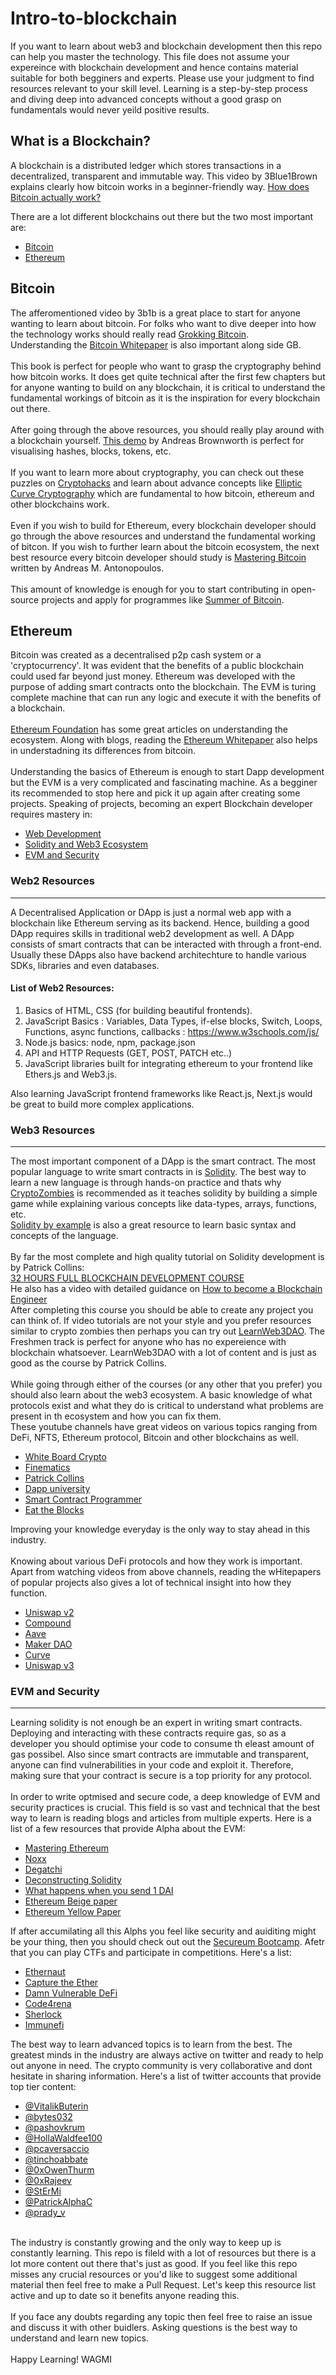 # Intro-to-blockchain

If you want to learn about web3 and blockchain development then this repo can help you master the technology. This file does not assume your expereince with blockchain development and hence contains material suitable for both begginers and experts. Please use your judgment to find resources relevant to your skill level. Learning is a step-by-step process and diving deep into advanced concepts without a good grasp on fundamentals would never yeild positive results. 

## What is a Blockchain?

A blockchain is a distributed ledger which stores transactions in a decentralized, transparent and immutable way. This video by 3Blue1Brown explains clearly how bitcoin works in a beginner-friendly way.
[How does Bitcoin actually work?](https://youtu.be/bBC-nXj3Ng4)
<br>

There are a lot different blockchains out there but the two most important are:
- [Bitcoin](#bitcoin)
- [Ethereum](#ethereum)

## Bitcoin
The afferomentioned video by 3b1b is a great place to start for anyone wanting to learn about bitcoin. For folks who want to dive deeper into how the technology works should really read [Grokking Bitcoin](https://rosenbaum.se/book/).
<br>
Understanding the [Bitcoin Whitepaper](https://bitcoin.org/bitcoin.pdf) is also important along side GB.
<br>
<br>
This book is perfect for people who want to grasp the cryptography behind how bitcoin works. It does get quite technical after the first few chapters but for anyone wanting to build on any blockchain, it is critical to understand the fundamental workings of bitcoin as it is the inspiration for every blockchain out there.
<br>
<br>
After going through the above resources, you should really play around with a blockchain yourself. [This demo](https://andersbrownworth.com/blockchain/) by Andreas Brownworth is perfect for visualising hashes, blocks, tokens, etc.
<br>
<br>
If you want to learn more about cryptography, you can check out these puzzles on [Cryptohacks](https://cryptohack.org/) and learn about advance concepts like [Elliptic Curve Cryptography](https://blog.cloudflare.com/ecdsa-the-digital-signature-algorithm-of-a-better-internet/) which are fundamental to how bitcoin, ethereum and other blockchains work.
<br>
<br>
Even if you wish to build for Ethereum, every blockchain developer should go through the above resources and understand the fundamental working of bitcon. If you wish to further learn about the bitcoin ecosystem, the next best resource every bitcoin developer should study is [Mastering Bitcoin](https://github.com/bitcoinbook/bitcoinbook) written by Andreas M. Antonopoulos.
<br>
<br>
This amount of knowledge is enough for you to start contributing in open-source projects and apply for programmes like [Summer of Bitcoin](https://www.summerofbitcoin.org/).
<br>
## Ethereum
Bitcoin was created as a decentralised p2p cash system or a 'cryptocurrency'. It was evident that the benefits of a public blockchain could used far beyond just money. Ethereum was developed with the purpose of adding smart contracts onto the blockchain. The EVM is turing complete machine that can run any logic and execute it with the benefits of a blockchain.
<br>
<br>
[Ethereum Foundation](https://ethereum.org/en/learn/) has some great articles on understanding the ecosystem. Along with blogs, reading the [Ethereum Whitepaper](https://ethereum.org/en/whitepaper/) also helps in understadning its differences from bitcoin.
<br>
<br>
Understanding the basics of Ethereum is enough to start Dapp development but the EVM is a very complicated and fascinating machine. As a begginer its recommended to stop here and pick it up again after creating some projects. Speaking of projects, becoming an expert Blockchain developer requires mastery in:
- [Web Development](#web2-resources)
- [Solidity and Web3 Ecosystem](#web3-resources)
- [EVM and Security](#evm-and-security)

### Web2 Resources
***
A Decentralised Application or DApp is just a normal web app with a blockchain like Ethereum serving as its backend. Hence, building a good DApp requires skills in traditional web2 development as well. A DApp consists of smart contracts that can be interacted with through a front-end. Usually these DApps also have backend architechture to handle various SDKs, libraries and even databases.

#### List of Web2 Resources:
1. Basics of HTML, CSS (for building beautiful frontends).
2. JavaScript Basics : Variables, Data Types, if-else blocks, Switch, Loops, Functions, async functions, callbacks : https://www.w3schools.com/js/
3. Node.js basics: node, npm, package.json
4. API and HTTP Requests (GET, POST, PATCH etc..)
5. JavaScript libraries built for integrating ethereum to your frontend like Ethers.js and Web3.js.

Also learning JavaScript frontend frameworks like React.js, Next.js would be great to build more complex applications.


### Web3 Resources
***
The most important component of a DApp is the smart contract. The most popular language to write smart contracts in is [Solidity](https://docs.soliditylang.org/en/v0.8.18/). The best way to learn a new language is through hands-on practice and thats why [CryptoZombies](https://cryptozombies.io/) is recommended as it teaches solidity by building a simple game while explaining various concepts like data-types, arrays, functions, etc. 
<br>
[Solidity by example](https://solidity-by-example.org/) is also a great resource to learn basic syntax and concepts of the language. 
<br>
<br>
By far the most complete and high quality tutorial on Solidity development is by Patrick Collins:
<br>
[32 HOURS FULL BLOCKCHAIN DEVELOPMENT COURSE](https://youtu.be/gyMwXuJrbJQ)
<br>
He also has a video with detailed guidance on [How to become a Blockchain Engineer](https://youtu.be/e1N4aWIJMN0)
<br>
After completing this course you should be able to create any project you can think of. If video tutorials are not your style and you prefer resources similar to crypto zombies then perhaps you can try out [LearnWeb3DAO](https://learnweb3.io/). The Freshmen track is perfect for anyone who has no expereience with blockchain whatsoever. LearnWeb3DAO with a lot of content and is just as good as the course by Patrick Collins.
<br>
<br>
While going through either of the courses (or any other that you prefer) you should also learn about the web3 ecosystem. A basic knowledge of what protocols exist and what they do is critical to understand what problems are present in th ecosystem and how you can fix them.
<br>
These youtube channels have great videos on various topics ranging from DeFi, NFTS, Ethereum protocol, Bitcoin and other blockchains as well.
* [White Board Crypto](https://www.youtube.com/@WhiteboardCrypto)
* [Finematics](https://www.youtube.com/@Finematics)
* [Patrick Collins](https://www.youtube.com/@PatrickAlphaC)
* [Dapp university](https://www.youtube.com/@DappUniversity)
* [Smart Contract Programmer](https://www.youtube.com/@smartcontractprogrammer)
* [Eat the Blocks](https://www.youtube.com/@EatTheBlocks)

Improving your knowledge everyday is the only way to stay ahead in this industry.
<br>
<br>
Knowing about various DeFi protocols and how they work is important. Apart from watching videos from above channels, reading the wHitepapers of popular projects also gives a lot of technical insight into how they function.
* [Uniswap v2](https://uniswap.org/whitepaper.pdf)
* [Compound](https://compound.finance/documents/Compound.Whitepaper.pdf)
* [Aave](https://academy.bit2me.com/wp-content/uploads/2021/07/Aave_Protocol_Whitepaper_v1_0.pdf)
* [Maker DAO](https://makerdao.com/en/whitepaper/)
* [Curve](https://curve.readthedocs.io/_/downloads/en/latest/pdf/)
* [Uniswap v3](https://uniswap.org/whitepaper-v3.pdf)

### EVM and Security
***
Learning solidity is not enough be an expert in writing smart contracts. Deploying and interacting with these contracts require gas, so as a developer you should optimise your code to consume th eleast amount of gas possibel. Also since smart contracts are immutable and transparent, anyone can find vulnerabilities in your code and exploit it. Therefore, making sure that your contract is secure is a top priority for any protocol.
<br>
<br>
In order to write optmised and secure code, a deep knowledge of EVM and security practices is crucial. This field is so vast and technical that the best way to learn is reading blogs and articles from multiple experts. 
Here is a list of a few resources that provide Alpha about the EVM:
* [Mastering Ethereum](https://github.com/ethereumbook/ethereumbook)
* [Noxx](https://noxx.substack.com/)
* [Degatchi](https://degatchi.com/articles)
* [Deconstructing Solidity](https://blog.openzeppelin.com/deconstructing-a-solidity-contract-part-i-introduction-832efd2d7737/)
* [What happens when you send 1 DAI](https://www.notonlyowner.com/learn/what-happens-when-you-send-one-dai)
* [Ethereum Beige paper](https://github.com/chronaeon/beigepaper/blob/master/beigepaper.pdf)
* [Ethereum Yellow Paper](https://ethereum.github.io/yellowpaper/paper.pdf)

If after accumilating all this Alphs you feel like security and auiditing might be your thing, then you should check out out the [Secureum Bootcamp](https://secureum.substack.com/). Afetr that you can play CTFs and participate in competitions. Here's a list:
* [Ethernaut](https://github.com/ethereumbook/ethereumbook)
* [Capture the Ether](https://capturetheether.com/)
* [Damn Vulnerable DeFi](https://www.damnvulnerabledefi.xyz/)
* [Code4rena](https://code4rena.com/)
* [Sherlock](https://www.sherlock.xyz/)
* [Immunefi](https://immunefi.com/)

The best way to learn advanced topics is to learn from the best. The greatest minds in the industry are always active on twitter and ready to help out anyone in need. The crypto community is very collaborative and dont hesitate in sharing information. Here's a list of twitter accounts that provide top tier content:
* [@VitalikButerin](https://twitter.com/VitalikButerin)
* [@bytes032](https://twitter.com/bytes032)
* [@pashovkrum](https://twitter.com/pashovkrum)
* [@HollaWaldfee100](https://twitter.com/HollaWaldfee100)
* [@pcaversaccio](https://twitter.com/pcaversaccio)
* [@tinchoabbate](https://twitter.com/tinchoabbate)
* [@0xOwenThurm](https://twitter.com/0xOwenThurm)
* [@0xRajeev](https://twitter.com/0xRajeev)
* [@StErMi](https://twitter.com/StErMi)
* [@PatrickAlphaC](https://twitter.com/PatrickAlphaC)
* [@prady_v](https://twitter.com/prady_v)
<br>
The industry is constantly growing and the only way to keep up is constantly learning. This repo is fileld with a lot of resources but there is a lot more content out there that's just as good. If you feel like this repo misses any crucial resources or you'd like to suggest some additional material then feel free to make a Pull Request. Let's keep this resource list active and up to date so it benefits anyone reading this.
<br>
<br>
If you face any doubts regarding any topic then feel free to raise an issue and discuss it with other buidlers. Asking questions is the best way to understand and learn new topics.
<br>
<br>
Happy Learning! WAGMI
